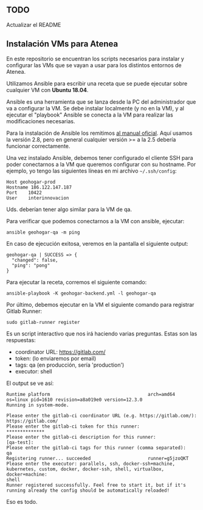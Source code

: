 ## TODO
Actualizar el README

## Instalación VMs para Atenea

En este repositorio se encuentran los scripts necesarios para instalar y configurar las VMs que se vayan a usar para los distintos entornos de Atenea.

Utilizamos Ansible para escribir una receta que se puede ejecutar sobre cualquier VM con **Ubuntu 18.04**.

Ansible es una herramienta que se lanza desde la PC del administrador que va a configurar la VM. Se debe instalar localmente (y no en la VM), y al ejecutar el "playbook" Ansible se conecta a la VM para realizar las modificaciones necesarias.

Para la instalación de Ansible los remitimos [al manual oficial](https://docs.ansible.com/ansible/latest/installation_guide/intro_installation.html). Aquí usamos la versión 2.8, pero en general cualquier versión >= a la 2.5 debería funcionar correctamente.

Una vez instalado Ansible, debemos tener configurado el cliente SSH para poder conectarnos a la VM que queremos configurar con su hostname. Por ejemplo, yo tengo las siguientes líneas en mi archivo `~/.ssh/config`:

    Host geohogar-prod
    Hostname 186.122.147.187
    Port    10422
    User    interinnovacion


Uds. deberían tener algo similar para la VM de qa.


Para verificar que podemos conectarnos a la VM con ansible, ejecutar:

    ansible geohogar-qa -m ping

En caso de ejecución exitosa, veremos en la pantalla el siguiente output:

    geohogar-qa | SUCCESS => {
      "changed": false,
      "ping": "pong"
    }


Para ejecutar la receta, corremos el siguiente comando:

    ansible-playbook -K geohogar-backend.yml -l geohogar-qa


Por último, debemos ejecutar en la VM el siguiente comando para registrar Gitlab Runner:

    sudo gitlab-runner register

Es un script interactivo que nos irá haciendo varias preguntas. Estas son las respuestas:

- coordinator URL: https://gitlab.com/
- token: (lo enviaremos por email)
- tags: qa (en producción, sería 'production')
- executor: shell

El output se ve así:

    Runtime platform                                    arch=amd64 os=linux pid=1610 revision=a8a019e0 version=12.3.0
    Running in system-mode.

    Please enter the gitlab-ci coordinator URL (e.g. https://gitlab.com/):
    https://gitlab.com/
    Please enter the gitlab-ci token for this runner:
    **************
    Please enter the gitlab-ci description for this runner:
    [qa-test]:
    Please enter the gitlab-ci tags for this runner (comma separated):
    qa
    Registering runner... succeeded                     runner=g5jzoQKT
    Please enter the executor: parallels, ssh, docker-ssh+machine, kubernetes, custom, docker, docker-ssh, shell, virtualbox, docker+machine:
    shell
    Runner registered successfully. Feel free to start it, but if it's running already the config should be automatically reloaded!


Eso es todo.